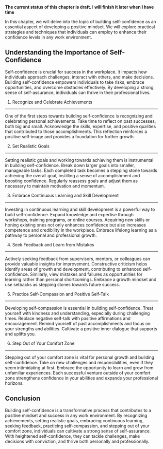 **The current status of this chapter is draft. I will finish it later when I have time**

In this chapter, we will delve into the topic of building self-confidence as an essential aspect of developing a positive mindset. We will explore practical strategies and techniques that individuals can employ to enhance their confidence levels in any work environment.

Understanding the Importance of Self-Confidence
-----------------------------------------------

Self-confidence is crucial for success in the workplace. It impacts how individuals approach challenges, interact with others, and make decisions. Building self-confidence empowers individuals to take risks, embrace opportunities, and overcome obstacles effectively. By developing a strong sense of self-assurance, individuals can thrive in their professional lives.

1. Recognize and Celebrate Achievements
---------------------------------------

One of the first steps towards building self-confidence is recognizing and celebrating personal achievements. Take time to reflect on past successes, both big and small. Acknowledge the skills, expertise, and positive qualities that contributed to those accomplishments. This reflection reinforces a positive self-image and provides a foundation for further growth.

2. Set Realistic Goals
----------------------

Setting realistic goals and working towards achieving them is instrumental in building self-confidence. Break down larger goals into smaller, manageable tasks. Each completed task becomes a stepping stone towards achieving the overall goal, instilling a sense of accomplishment and boosting confidence. Regularly reassess goals and adjust them as necessary to maintain motivation and momentum.

3. Embrace Continuous Learning and Skill Development
----------------------------------------------------

Investing in continuous learning and skill development is a powerful way to build self-confidence. Expand knowledge and expertise through workshops, training programs, or online courses. Acquiring new skills or honing existing ones not only enhances confidence but also increases competence and credibility in the workplace. Embrace lifelong learning as a pathway to personal and professional growth.

4. Seek Feedback and Learn from Mistakes
----------------------------------------

Actively seeking feedback from supervisors, mentors, or colleagues can provide valuable insights for improvement. Constructive criticism helps identify areas of growth and development, contributing to enhanced self-confidence. Similarly, view mistakes and failures as opportunities for learning rather than personal shortcomings. Embrace a growth mindset and use setbacks as stepping stones towards future success.

5. Practice Self-Compassion and Positive Self-Talk
--------------------------------------------------

Developing self-compassion is essential in building self-confidence. Treat yourself with kindness and understanding, especially during challenging times. Replace negative self-talk with positive affirmations and encouragement. Remind yourself of past accomplishments and focus on your strengths and abilities. Cultivate a positive inner dialogue that supports and uplifts you.

6. Step Out of Your Comfort Zone
--------------------------------

Stepping out of your comfort zone is vital for personal growth and building self-confidence. Take on new challenges and responsibilities, even if they seem intimidating at first. Embrace the opportunity to learn and grow from unfamiliar experiences. Each successful venture outside of your comfort zone strengthens confidence in your abilities and expands your professional horizons.

Conclusion
----------

Building self-confidence is a transformative process that contributes to a positive mindset and success in any work environment. By recognizing achievements, setting realistic goals, embracing continuous learning, seeking feedback, practicing self-compassion, and stepping out of your comfort zone, individuals can cultivate a strong sense of self-assurance. With heightened self-confidence, they can tackle challenges, make decisions with conviction, and thrive both personally and professionally.
